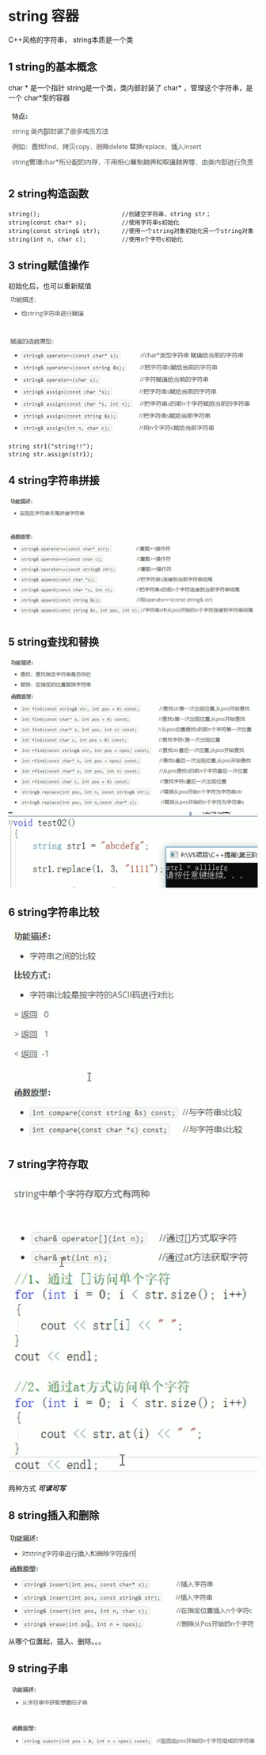 # string 容器

C++风格的字符串， string本质是一个类

## 1 string的基本概念

char * 是一个指针
string是一个类，类内部封装了 char* ，管理这个字符串，是一个 char*型的容器  

![1](images/2022-06-01-14-30-11.png)  

## 2 string构造函数

    string();                       //创建空字符串，string str；
    string(const char* s);          //使用字符串s初始化
    string(const string& str);      //使用一个string对象初始化另一个string对象
    string(int n, char c);          //使用n个字符c初始化

## 3 string赋值操作

初始化后，也可以重新赋值
![2](images/2022-06-01-14-36-47.png)  

    string str1("string!!");
    string str.assign(str1);


## 4 string字符串拼接

![3](images/2022-06-01-14-43-42.png)  

## 5 string查找和替换

![4](images/2022-06-01-14-49-08.png)  
![5](images/2022-06-01-14-53-21.png)  

## 6 string字符串比较

![6](images/2022-06-01-14-54-31.png)  

## 7 string字符存取

![7](images/2022-06-01-14-56-23.png)  
![8](images/2022-06-01-14-57-37.png)  

两种方式 ***可读可写***

## 8 string插入和删除

![9](images/2022-06-01-14-59-03.png)  
从哪个位置起，插入、删除。。。

## 9 string子串

![10](images/2022-06-01-15-02-13.png)  
